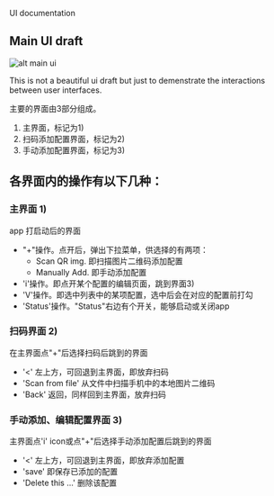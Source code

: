 UI documentation
## Main UI draft

![alt main ui](https://raw.githubusercontent.com/udo-tech-team/ShadowVPN-iOS-2/master/docs/shadowbit-dev4.jpg)

This is not a beautiful ui draft but just to demenstrate the interactions between user interfaces.

主要的界面由3部分组成。
1. 主界面，标记为1)
2. 扫码添加配置界面，标记为2)
3. 手动添加配置界面，标记为3)

## 各界面内的操作有以下几种：
### 主界面 1)
app 打启动后的界面
- "+"操作。点开后，弹出下拉菜单，供选择的有两项：
    - Scan QR img. 即扫描图片二维码添加配置
    - Manually Add. 即手动添加配置
- 'i'操作。即点开某个配置的编辑页面，跳到界面3)
- 'V'操作。即选中列表中的某项配置，选中后会在对应的配置前打勾
- 'Status'操作。"Status"右边有个开关，能够启动或关闭app

### 扫码界面 2)
在主界面点"+"后选择扫码后跳到的界面
- '<' 左上方，可回退到主界面，即放弃扫码
- 'Scan from file' 从文件中扫描手机中的本地图片二维码
- 'Back' 返回，同样回到主界面，放弃扫码

### 手动添加、编辑配置界面 3)
主界面点'i' icon或点"+"后选择手动添加配置后跳到的界面
- '<' 左上方，可回退到主界面，即放弃添加配置
- 'save' 即保存已添加的配置
- 'Delete this ...' 删除该配置
